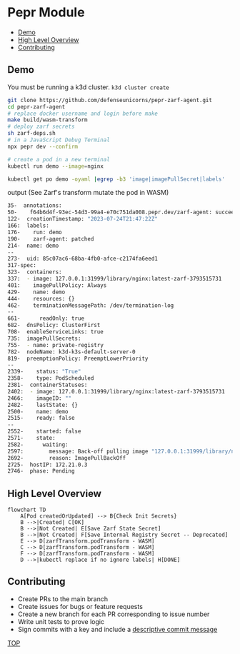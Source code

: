 # Pepr Module

- [Demo](#demo)
- [High Level Overview](#high-level-overview)
- [Contributing](#contributing)


## Demo 
You must be running a k3d cluster. `k3d cluster create`  

```bash
git clone https://github.com/defenseunicorns/pepr-zarf-agent.git
cd pepr-zarf-agent
# replace docker username and login before make
make build/wasm-transform
# deploy zarf secrets
sh zarf-deps.sh
# in a JavaScript Debug Terminal
npx pepr dev --confirm

# create a pod in a new terminal
kubectl run demo --image=nginx

kubectl get po demo -oyaml |egrep -b3 'image|imagePullSecret|labels'
```

output (See Zarf's transform mutate the pod in WASM)

```bash
35-  annotations:
50-    f64b6d4f-93ec-54d3-99a4-e70c751da008.pepr.dev/zarf-agent: succeeded
122-  creationTimestamp: "2023-07-24T21:47:22Z"
166:  labels:
176-    run: demo
190-    zarf-agent: patched
214-  name: demo
--
273-  uid: 85c07ac6-68ba-4fb0-afce-c2174fa6eed1
317-spec:
323-  containers:
337:  - image: 127.0.0.1:31999/library/nginx:latest-zarf-3793515731
401:    imagePullPolicy: Always
429-    name: demo
444-    resources: {}
462-    terminationMessagePath: /dev/termination-log
--
661-      readOnly: true
682-  dnsPolicy: ClusterFirst
708-  enableServiceLinks: true
735:  imagePullSecrets:
755-  - name: private-registry
782-  nodeName: k3d-k3s-default-server-0
819-  preemptionPolicy: PreemptLowerPriority
--
2339-    status: "True"
2358-    type: PodScheduled
2381-  containerStatuses:
2402:  - image: 127.0.0.1:31999/library/nginx:latest-zarf-3793515731
2466:    imageID: ""
2482-    lastState: {}
2500-    name: demo
2515-    ready: false
--
2552-    started: false
2571-    state:
2582-      waiting:
2597:        message: Back-off pulling image "127.0.0.1:31999/library/nginx:latest-zarf-3793515731"
2692-        reason: ImagePullBackOff
2725-  hostIP: 172.21.0.3
2746-  phase: Pending
```





## High Level Overview

```mermaid
flowchart TD
    A[Pod createdOrUpdated] --> B{Check Init Secrets}
    B -->|Created| C[OK]
    B -->|Not Created| E[Save Zarf State Secret]
    B -->|Not Created| F[Save Internal Registry Secret -- Deprecated]
    E --> D[zarfTransform.podTransform - WASM]
    C --> D[zarfTransform.podTransform - WASM]
    F --> D[zarfTransform.podTransform - WASM]
    D -->|kubectl replace if no ignore labels| H[DONE]

```

## Contributing

- Create PRs to the main branch
- Create issues for bugs or feature requests
- Create a new branch for each PR corresponding to issue number 
- Write unit tests to prove logic
- Sign commits with a key and include a [descriptive commit message](./.github/workflows/pr.yaml)


[TOP](#pepr-module)

